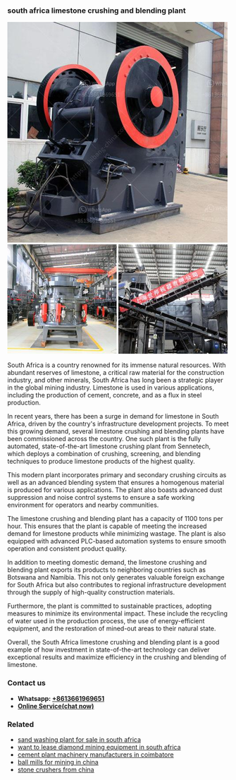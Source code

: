 <h3>south africa limestone crushing and blending plant</h3><img src='1708323022.jpg' alt=''><p>South Africa is a country renowned for its immense natural resources. With abundant reserves of limestone, a critical raw material for the construction industry, and other minerals, South Africa has long been a strategic player in the global mining industry. Limestone is used in various applications, including the production of cement, concrete, and as a flux in steel production. </p><p>In recent years, there has been a surge in demand for limestone in South Africa, driven by the country's infrastructure development projects. To meet this growing demand, several limestone crushing and blending plants have been commissioned across the country. One such plant is the fully automated, state-of-the-art limestone crushing plant from Sennetech, which deploys a combination of crushing, screening, and blending techniques to produce limestone products of the highest quality. </p><p>This modern plant incorporates primary and secondary crushing circuits as well as an advanced blending system that ensures a homogenous material is produced for various applications. The plant also boasts advanced dust suppression and noise control systems to ensure a safe working environment for operators and nearby communities. </p><p>The limestone crushing and blending plant has a capacity of 1100 tons per hour. This ensures that the plant is capable of meeting the increased demand for limestone products while minimizing wastage. The plant is also equipped with advanced PLC-based automation systems to ensure smooth operation and consistent product quality. </p><p>In addition to meeting domestic demand, the limestone crushing and blending plant exports its products to neighboring countries such as Botswana and Namibia. This not only generates valuable foreign exchange for South Africa but also contributes to regional infrastructure development through the supply of high-quality construction materials. </p><p>Furthermore, the plant is committed to sustainable practices, adopting measures to minimize its environmental impact. These include the recycling of water used in the production process, the use of energy-efficient equipment, and the restoration of mined-out areas to their natural state. </p><p>Overall, the South Africa limestone crushing and blending plant is a good example of how investment in state-of-the-art technology can deliver exceptional results and maximize efficiency in the crushing and blending of limestone.</p><h3>Contact us</h3><ul><li><strong>Whatsapp:&nbsp;<a href="https://wa.me/8613661969651">+8613661969651</a></strong></li><li><a href="https://swt.shibang-china.com/?git&amp;zhl&amp;south africa limestone crushing and blending plant"><strong>Online Service(chat now)</strong></a></li></ul><h3>Related</h3><ul><li><a href='sand washing plant for sale in south africa.md'>sand washing plant for sale in south africa</a></li><li><a href='want to lease diamond mining equipment in south africa.md'>want to lease diamond mining equipment in south africa</a></li><li><a href='cement plant machinery manufacturers in coimbatore.md'>cement plant machinery manufacturers in coimbatore</a></li><li><a href='ball mills for mining in china.md'>ball mills for mining in china</a></li><li><a href='stone crushers from china.md'>stone crushers from china</a></li></ul>